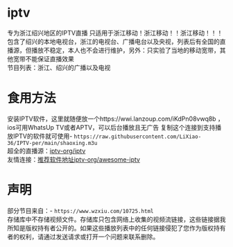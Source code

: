 # iptv
专为浙江绍兴地区的IPTV直播
只适用于浙江移动！浙江移动！！浙江移动！！！
包含了绍兴的本地电视台，浙江的电视台、广播电台以及央视，列表后有全国的直播源，但播放不稳定，本人也不会进行维护，另外：只实验了当地的移动宽带，其他宽带不能保证直播效果  
节目列表：浙江、绍兴的广播以及电视
# 食用方法
安装IPTV软件，这里就随便放一个https://wwi.lanzoup.com/iKdPn08vwq8b  ，ios可用WhatsUp TV或者APTV，可以后台播放且无广告
复制这个连接到支持播放IPTV的软件就可使用- `https://raw.githubusercontent.com/LiXiao-36/IPTV-per/main/shaoxing.m3u`  
超全的直播源：[iptv-org/iptv](https://github.com/iptv-org/iptv)  
友情连接：[推荐软件地址iptv-org/awesome-iptv](https://github.com/iptv-org/awesome-iptv)
# 声明  
部分节目来自：- `https://www.wzxiu.com/10725.html`  
存储库中不存储视频文件。存储库只包含网络上收集的视频流链接，这些链接据我所知是版权持有者公开的。如果这些播放列表中的任何链接侵犯了您作为版权持有者的权利，请通过发送请求或打开一个问题来联系删除。 
